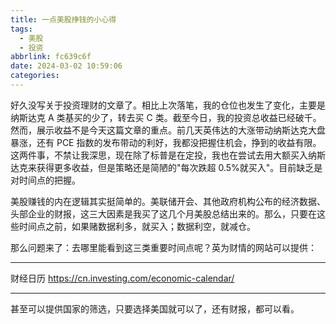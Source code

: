 ```yaml
---
title: 一点美股挣钱的小心得
tags:
  - 美股
  - 投资
abbrlink: fc639c6f
date: 2024-03-02 10:59:06
categories:
---
```


好久没写关于投资理财的文章了。相比上次落笔，我的仓位也发生了变化，主要是纳斯达克 A 类基买的少了，转去买 C 类。截至今日，我的投资总收益已经破千。然而，展示收益不是今天这篇文章的重点。前几天英伟达的大涨带动纳斯达克大盘暴涨，还有 PCE 指数的发布带动的利好，我都没把握住机会，挣到的收益有限。这两件事，不禁让我深思，现在除了标普是在定投，我也在尝试去用大额买入纳斯达克来获得更多收益，但是策略还是简陋的"每次跌超 0.5%就买入"。目前缺乏是对时间点的把握。

美股赚钱的内在逻辑其实挺简单的。美联储开会、其他政府机构公布的经济数据、头部企业的财报，这三大因素是我买了这几个月美股总结出来的。那么，只要在这些时间点之前，如果赌数据利多，就买入；数据利空，就减仓。

那么问题来了：去哪里能看到这三类重要时间点呢？英为财情的网站可以提供：

---

财经日历
https://cn.investing.com/economic-calendar/

---

甚至可以提供国家的筛选，只要选择美国就可以了，还有财报，都可以看。
